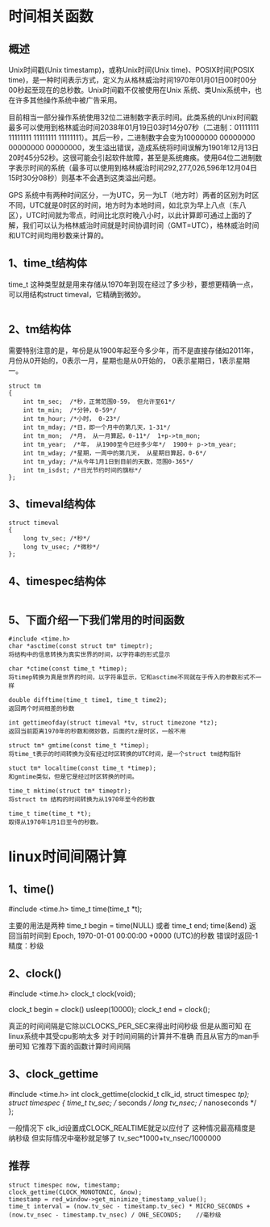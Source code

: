 # 时间相关函数

## 概述
Unix时间戳(Unix timestamp)，或称Unix时间(Unix time)、POSIX时间(POSIX time)，是一种时间表示方式，定义为从格林威治时间1970年01月01日00时00分00秒起至现在的总秒数。Unix时间戳不仅被使用在Unix 系统、类Unix系统中，也在许多其他操作系统中被广告采用。

目前相当一部分操作系统使用32位二进制数字表示时间。此类系统的Unix时间戳最多可以使用到格林威治时间2038年01月19日03时14分07秒（二进制：01111111 11111111 11111111 11111111）。其后一秒，二进制数字会变为10000000 00000000 00000000 00000000，发生溢出错误，造成系统将时间误解为1901年12月13日20时45分52秒。这很可能会引起软件故障，甚至是系统瘫痪。使用64位二进制数字表示时间的系统（最多可以使用到格林威治时间292,277,026,596年12月04日15时30分08秒）则基本不会遇到这类溢出问题。


GPS 系统中有两种时间区分，一为UTC，另一为LT（地方时）两者的区别为时区不同，UTC就是0时区的时间，地方时为本地时间，如北京为早上八点（东八区），UTC时间就为零点，时间比北京时晚八小时，以此计算即可通过上面的了解，我们可以认为格林威治时间就是时间协调时间（GMT=UTC），格林威治时间和UTC时间均用秒数来计算的。

## 1、time_t结构体
time_t 这种类型就是用来存储从1970年到现在经过了多少秒，要想更精确一点，可以用结构struct timeval，它精确到微妙。
```

```

## 2、tm结构体
需要特别注意的是，年份是从1900年起至今多少年，而不是直接存储如2011年，月份从0开始的，0表示一月，星期也是从0开始的， 0表示星期日，1表示星期一。
```
struct tm
{
    int tm_sec;  /*秒，正常范围0-59， 但允许至61*/
    int tm_min;  /*分钟，0-59*/
    int tm_hour; /*小时， 0-23*/
    int tm_mday; /*日，即一个月中的第几天，1-31*/
    int tm_mon;  /*月， 从一月算起，0-11*/  1+p->tm_mon;
    int tm_year;  /*年， 从1900至今已经多少年*/  1900＋ p->tm_year;
    int tm_wday; /*星期，一周中的第几天， 从星期日算起，0-6*/
    int tm_yday; /*从今年1月1日到目前的天数，范围0-365*/
    int tm_isdst; /*日光节约时间的旗标*/
};
```

## 3、timeval结构体
```
struct timeval
{
    long tv_sec; /*秒*/
    long tv_usec; /*微秒*/
};
```


## 4、timespec结构体
```

```

## 5、下面介绍一下我们常用的时间函数
```
#include <time.h>
char *asctime(const struct tm* timeptr);
将结构中的信息转换为真实世界的时间，以字符串的形式显示

char *ctime(const time_t *timep);
将timep转换为真是世界的时间，以字符串显示，它和asctime不同就在于传入的参数形式不一样

double difftime(time_t time1, time_t time2);
返回两个时间相差的秒数

int gettimeofday(struct timeval *tv, struct timezone *tz);
返回当前距离1970年的秒数和微妙数，后面的tz是时区，一般不用

struct tm* gmtime(const time_t *timep);
将time_t表示的时间转换为没有经过时区转换的UTC时间，是一个struct tm结构指针

stuct tm* localtime(const time_t *timep);
和gmtime类似，但是它是经过时区转换的时间。

time_t mktime(struct tm* timeptr);
将struct tm 结构的时间转换为从1970年至今的秒数

time_t time(time_t *t);
取得从1970年1月1日至今的秒数。
```


# linux时间间隔计算

## 1、time()

   #include <time.h>
   time_t time(time_t *t);

主要的用法是两种
time_t begin = time(NULL)
或者
time_t end;
time(&end)
返回当前时间到 Epoch, 1970-01-01 00:00:00 +0000 (UTC)的秒数
错误时返回-1
精度：秒级

## 2、clock()

   #include <time.h>
   clock_t clock(void);

clock_t begin = clock()
usleep(10000);
clock_t end = clock();

 真正的时间间隔是它除以CLOCKS_PER_SEC来得出时间秒级
但是从图可知 在linux系统中其受cpu影响太多 对于时间间隔的计算并不准确
而且从官方的man手册可知 它推荐下面的函数计算时间间隔 

## 3、clock_gettime

 #include <time.h>
 int clock_gettime(clockid_t clk_id, struct timespec *tp);
  struct timespec {
               time_t   tv_sec;        /* seconds */
               long     tv_nsec;       /* nanoseconds */
           };

一般情况下 clk_id设置成CLOCK_REALTIME就足以应付了
这种情况最高精度是纳秒级 但实际情况中毫秒就足够了
tv_sec*1000+tv_nsec/1000000


## 推荐

```
struct timespec now, timestamp;
clock_gettime(CLOCK_MONOTONIC, &now);
timestamp = red_window->get_minimize_timestamp_value();
time_t interval = (now.tv_sec - timestamp.tv_sec) * MICRO_SECONDS + 
(now.tv_nsec - timestamp.tv_nsec) / ONE_SECONDS;    //毫秒级

```

